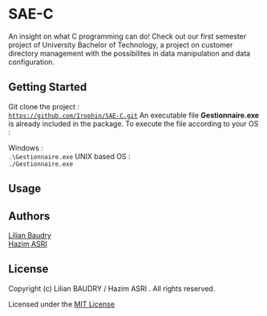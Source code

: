 # SAE-C
An insight on what C programming can do! Check out our first semester project of University Bachelor of Technology, a project on customer directory management with the possibilites in data manipulation and data configuration.

## Getting Started
Git clone the project :  
<code>https://github.com/Irophin/SAE-C.git</code>
An executable file __Gestionnaire.exe__ is already included in the package. To execute the file according to your OS : 

Windows :   
<code>.\Gestionnaire.exe</code>
UNIX based OS :   
<code>./Gestionnaire.exe</code>  


## Usage
### 
## Authors
[Lilian Baudry](https://github.com/Irophin)  
[Hazim ASRI](https://github.com/wockehs001)
## License
Copyright (c) Lilian BAUDRY / Hazim ASRI . All rights reserved.

Licensed under the [MIT License](https://github.com/microsoft/calculator/blob/master/LICENSE)
## 
